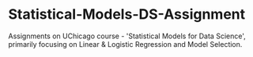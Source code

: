 # Statistical-Models-DS-Assignment
Assignments on UChicago course - 'Statistical Models for Data Science', primarily focusing on Linear &amp; Logistic Regression and Model Selection.
